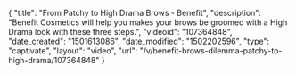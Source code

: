 {
    "title": "From Patchy to High Drama Brows - Benefit",
    "description": "Benefit Cosmetics will help you makes your brows be groomed with a High Drama look with these three steps.",
    "videoid": "107364848",
    "date_created": "1501613086",
    "date_modified": "1502202596",
    "type": "captivate",
    "layout": "video",
    "url": "\/v\/benefit-brows-dilemma-patchy-to-high-drama\/107364848"
}